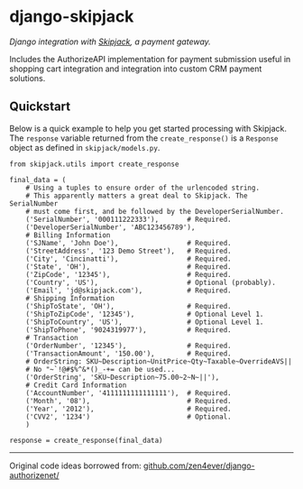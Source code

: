 django-skipjack
===============

*Django integration with [Skipjack](http://www.skipjack.com/), a payment gateway.*

Includes the AuthorizeAPI implementation for payment submission useful in
shopping cart integration and integration into custom CRM payment solutions.


Quickstart
----------

Below is a quick example to help you get started processing with Skipjack.
The ``response`` variable returned from the ``create_response()`` is a
``Response`` object as defined in ``skipjack/models.py``.

    from skipjack.utils import create_response
    
    final_data = (
        # Using a tuples to ensure order of the urlencoded string.
        # This apparently matters a great deal to Skipjack. The SerialNumber
        # must come first, and be followed by the DeveloperSerialNumber.
        ('SerialNumber', '000111222333'),       # Required.
        ('DeveloperSerialNumber', 'ABC123456789'),
        # Billing Information
        ('SJName', 'John Doe'),                 # Required.
        ('StreetAddress', '123 Demo Street'),   # Required.
        ('City', 'Cincinatti'),                 # Required.
        ('State', 'OH'),                        # Required.
        ('ZipCode', '12345'),                   # Required.
        ('Country', 'US'),                      # Optional (probably).
        ('Email', 'jd@skipjack.com'),           # Required.
        # Shipping Information
        ('ShipToState', 'OH'),                  # Required.
        ('ShipToZipCode', '12345'),             # Optional Level 1.
        ('ShipToCountry', 'US'),                # Optional Level 1.
        ('ShipToPhone', '9024319977'),          # Required.
        # Transaction
        ('OrderNumber', '12345'),               # Required.
        ('TransactionAmount', '150.00'),        # Required.
        # OrderString: SKU~Description~UnitPrice~Qty~Taxable~OverrideAVS||
        # No "~`!@#$%^&*()_-+= can be used...
        ('OrderString', 'SKU~Description~75.00~2~N~||'),
        # Credit Card Information
        ('AccountNumber', '4111111111111111'),  # Required.
        ('Month', '08'),                        # Required.
        ('Year', '2012'),                       # Required.
        ('CVV2', '1234')                        # Optional.
        )
    
    response = create_response(final_data)

- - -

Original code ideas borrowed from:
[github.com/zen4ever/django-authorizenet/](https://github.com/zen4ever/django-authorizenet/)
